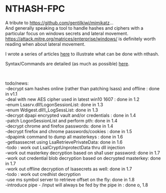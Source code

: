 # NTHASH-FPC <br/>
A tribute to https://github.com/gentilkiwi/mimikatz... <br/>
And generally speaking a tool to handle hashes and ciphers with a particular focus on windows secrets and lateral movement. <br/>
https://attack.mitre.org/matrices/enterprise/windows/ is definitely worth reading when about lateral movement. <br/>

I wrote a series of articles <a href="http://labalec.fr/erwan/?s=nthash&searchsubmit=">here</a> to illustrate what can be done with nthash.

Syntax/Commands are detailed (as much as possible) <a href="https://erwan2212.github.io/NTHASH-FPC/syntax.html" target="_blank">here</A>.

<br/>

todo/news: <br/>
-decrypt sam hashes online (rather than patching lsass) and offline : done in v1.1 <br/>
-deal with new AES cipher used in latest win10 1607 : done in 1.2 <br/>
-enum Lsasrv.dll!LogonSessionList: done in 1.3 <br/>
-enum Wdigest.dll!l_LogSessList: done in 1.3 <br/>
-decrypt dpapi encrypted vault and/or credentials : done in 1.4 <br/>
-patch LogonSessionList and perform pth: done in 1.4 <br/>
-decrypt chrome and firefox passwords: done in 1.4 <br/>
-decrypt firefox and chrome passwords/cookies : done in 1.5 </br>
-dpapimk command to dump all masterkeys : done in 1.6 </br>
-getlsassecret using LsaRetrievePrivateData: done in 1.6</br>
-todo : work out LsaICryptUnprotectData thru dll injection </br>
-work out masterkey decryption based on sha1 user password: done in 1.7 </br>
-work out credential blob decryption based on decrypted masterkey: done in 1.7 </br>
-work out offline decryption of lsasecrets as well: done in 1.7 </br>
-todo : work out credhist decryption </br>
-use ms symbol server to retrieve offset on the fly: done in 1.8 </br>
-introduce pipe - /input will always be fed by the pipe in : done o, 1.8 </br>
